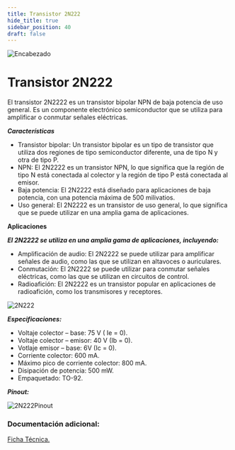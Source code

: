 ```yaml
---
title: Transistor 2N222
hide_title: true
sidebar_position: 40
draft: false
---
```

![Encabezado](https://firebasestorage.googleapis.com/v0/b/modulo-b3e1a.appspot.com/o/General%2Fimagenes%2Flogo%20sena%202.png?alt=media&token=f8400ade-f50e-4175-8ff1-d69a8bc9a180&_gl=1*1b8f15f*_ga*MTE3MTQwMjUxOS4xNjk2MjYzMDI3*_ga_CW55HF8NVT*MTY5NjI3NDM1NS4yLjEuMTY5NjI3NTE4My4zMS4wLjA.)

# **Transistor 2N222**

El transistor 2N2222 es un transistor bipolar NPN de baja potencia de uso general. Es un componente electrónico semiconductor que se utiliza para amplificar o conmutar señales eléctricas.

***Características***

* Transistor bipolar: Un transistor bipolar es un tipo de transistor que utiliza dos regiones de tipo semiconductor diferente, una de tipo N y otra de tipo P.
* NPN: El 2N2222 es un transistor NPN, lo que significa que la región de tipo N está conectada al colector y la región de tipo P está conectada al emisor.
* Baja potencia: El 2N2222 está diseñado para aplicaciones de baja potencia, con una potencia máxima de 500 milivatios.
* Uso general: El 2N2222 es un transistor de uso general, lo que significa que se puede utilizar en una amplia gama de aplicaciones.

**Aplicaciones**

***El 2N2222 se utiliza en una amplia gama de aplicaciones, incluyendo:***

* Amplificación de audio: El 2N2222 se puede utilizar para amplificar señales de audio, como las que se utilizan en altavoces o auriculares.
* Conmutación: El 2N2222 se puede utilizar para conmutar señales eléctricas, como las que se utilizan en circuitos de control.
* Radioafición: El 2N2222 es un transistor popular en aplicaciones de radioafición, como los transmisores y receptores.

![2N222](https://firebasestorage.googleapis.com/v0/b/modulo-b3e1a.appspot.com/o/General%2Fimagenes%2FRepositorio%2FTransistor_NPN_20222.jpg?alt=media&token=583b1bfc-61e5-4706-8d2b-91f394c9c494)

***Especificaciones:***

- Voltaje colector – base: 75 V ( Ie = 0).
- Voltaje colector – emisor: 40 V (Ib = 0).
- Votlaje emisor – base: 6V (Ic = 0).
- Corriente colector: 600 mA.
- Máximo pico de corriente colector: 800 mA.
- Disipación de potencia: 500 mW.
- Empaquetado:  TO-92.

***Pinout:***

![2N222Pinout](https://firebasestorage.googleapis.com/v0/b/modulo-b3e1a.appspot.com/o/General%2Fimagenes%2FRepositorio%2FTransistor%202N222%20pinout.png?alt=media&token=48f6dce3-edfc-4c5d-aae8-108314559626)

### Documentación adicional:

[Ficha Técnica.](https://firebasestorage.googleapis.com/v0/b/modulo-b3e1a.appspot.com/o/General%2Fimagenes%2FRepositorio%2F2N2222A-D.pdf?alt=media&token=3100e7ce-245d-482f-95c8-c8d943006c2e)